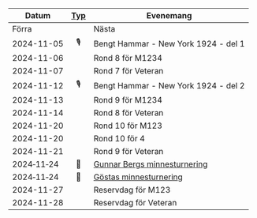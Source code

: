 <script> 
	function changeMonth(month) { 
		history.replaceState(null, '', month); 
		window.location.reload();
	} 
</script>

|Datum|[Typ](../Typ)|Evenemang|
|-|:-:|-|
|<a onclick="changeMonth('../2024-10')">Förra</a>||<a onclick="changeMonth('../2024-12')">Nästa</a>|
|2024-11-05|🎙️|Bengt Hammar - New York 1924 - del 1|
|2024-11-06||Rond 8 för M1234|
|2024-11-07||Rond 7 för Veteran|
|2024-11-12|🎙️|Bengt Hammar - New York 1924 - del 2|
|2024-11-13||Rond 9 för M1234|
|2024-11-14||Rond 8 för Veteran|
|2024-11-20||Rond 10 för M123|
|2024-11-20||Rond 10 för 4|
|2024-11-21||Rond 9 för Veteran|
|2024‑11‑24|📩|[Gunnar Bergs minnesturnering](https://www.seniorschackstockholm.se/htmfiler/Inbjudan_Gunnar_Bergs_Minnesturnering_2024.pdf)|
|2024‑11‑24|📩|[Göstas minnesturnering](https://www.seniorschackstockholm.se/htmfiler/Inbjudan_Gostas_minnesturnering_2024.pdf)|
|2024-11-27||Reservdag för M123|
|2024-11-28||Reservdag för Veteran|

